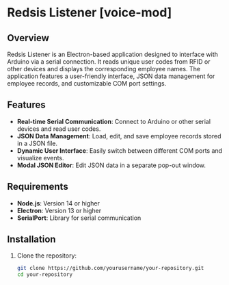 # Redsis Listener [voice-mod]

## Overview

Redsis Listener is an Electron-based application designed to interface with Arduino via a serial connection. It reads unique user codes from RFID or other devices and displays the corresponding employee names. The application features a user-friendly interface, JSON data management for employee records, and customizable COM port settings.

## Features

- **Real-time Serial Communication**: Connect to Arduino or other serial devices and read user codes.
- **JSON Data Management**: Load, edit, and save employee records stored in a JSON file.
- **Dynamic User Interface**: Easily switch between different COM ports and visualize events.
- **Modal JSON Editor**: Edit JSON data in a separate pop-out window.

## Requirements

- **Node.js**: Version 14 or higher
- **Electron**: Version 13 or higher
- **SerialPort**: Library for serial communication


## Installation

1. Clone the repository:

   ```bash
   git clone https://github.com/yourusername/your-repository.git
   cd your-repository
